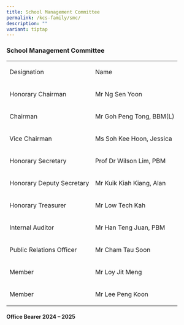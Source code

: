 ```yaml
---
title: School Management Committee
permalink: /kcs-family/smc/
description: ""
variant: tiptap
---
```

<h3>School Management Committee</h3>
<table style="minWidth: 50px">
<colgroup>
<col>
<col>
</colgroup>
<tbody>
<tr>
<td rowspan="1" colspan="1">
<p>Designation</p>
</td>
<td rowspan="1" colspan="1">
<p>Name</p>
</td>
</tr>
<tr>
<td rowspan="1" colspan="1">
<p>Honorary Chairman</p>
</td>
<td rowspan="1" colspan="1">
<p>Mr Ng Sen Yoon</p>
</td>
</tr>
<tr>
<td rowspan="1" colspan="1">
<p>Chairman</p>
</td>
<td rowspan="1" colspan="1">
<p>Mr Goh Peng Tong, BBM(L)</p>
</td>
</tr>
<tr>
<td rowspan="1" colspan="1">
<p>Vice Chairman</p>
</td>
<td rowspan="1" colspan="1">
<p>Ms Soh Kee Hoon, Jessica</p>
</td>
</tr>
<tr>
<td rowspan="1" colspan="1">
<p>Honorary Secretary</p>
</td>
<td rowspan="1" colspan="1">
<p>Prof Dr Wilson Lim, PBM</p>
</td>
</tr>
<tr>
<td rowspan="1" colspan="1">
<p>Honorary Deputy Secretary</p>
</td>
<td rowspan="1" colspan="1">
<p>Mr Kuik Kiah Kiang, Alan</p>
</td>
</tr>
<tr>
<td rowspan="1" colspan="1">
<p>Honorary Treasurer</p>
</td>
<td rowspan="1" colspan="1">
<p>Mr Low Tech Kah</p>
</td>
</tr>
<tr>
<td rowspan="1" colspan="1">
<p>Internal Auditor</p>
</td>
<td rowspan="1" colspan="1">
<p>Mr Han Teng Juan, PBM</p>
</td>
</tr>
<tr>
<td rowspan="1" colspan="1">
<p>Public Relations Officer</p>
</td>
<td rowspan="1" colspan="1">
<p>Mr Cham Tau Soon</p>
</td>
</tr>
<tr>
<td rowspan="1" colspan="1">
<p>Member</p>
</td>
<td rowspan="1" colspan="1">
<p>Mr Loy Jit Meng</p>
</td>
</tr>
<tr>
<td rowspan="1" colspan="1">
<p>Member</p>
</td>
<td rowspan="1" colspan="1">
<p>Mr Lee Peng Koon</p>
</td>
</tr>
</tbody>
</table>
<h4>Office Bearer 2024 – 2025</h4>
<p></p>